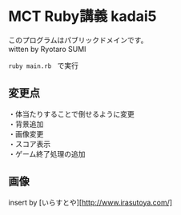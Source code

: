 # MCT Ruby講義 kadai5
このプログラムはパブリックドメインです。  
witten by Ryotaro SUMI  
  
`ruby main.rb`  
で実行

## 変更点
・体当たりすることで倒せるように変更  
・背景追加  
・画像変更  
・スコア表示  
・ゲーム終了処理の追加  
  
## 画像
insert by [いらすとや][http://www.irasutoya.com/]  
  
